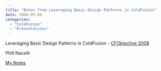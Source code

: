 ```yaml
---
title: "Notes from Leveraging Basic Design Patterns in ColdFusion"
date: 2008-05-04
categories: 
  - "ColdFusion"
  - "Presentations"
---
```


Leveraging Basic Design Patterns in ColdFusion - [CFObjective 2008](http://cfobjective.com)

Phill Nacelli

[My Notes](http://docs.google.com/Doc?id=dc2sb454_42gz63jxcm)
